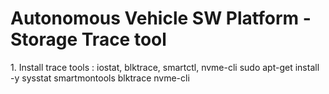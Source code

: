# Autonomous Vehicle SW Platform - Storage Trace tool

<Prerequisites>
1. Install trace tools : iostat, blktrace, smartctl, nvme-cli
sudo apt-get install -y sysstat smartmontools blktrace nvme-cli
